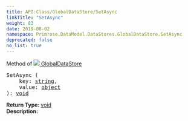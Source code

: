 ```yaml
---
title: API:Class/GlobalDataStore/SetAsync
linkTitle: "SetAsync"
weight: 83
date: 2019-08-02
namespace: Primrose.DataModel.DataStores.GlobalDataStore.SetAsync
deprecated: false
no_list: true
---
```

Method of <a href="/docs/api-reference/Class/GlobalDataStore"><img src="/icons/silk/database_world.png"/>&nbsp;GlobalDataStore</a>
<pre class="method-declaration">
SetAsync (
    key: <a class="type" href="/docs/api-reference/System/string">string</a>,
    value: <a class="type" href="/docs/api-reference/System/object">object</a>
): <a class="type" href="/docs/api-reference/System/void">void</a></pre>
<b>Return Type: </b>
<a class="type" href="/docs/api-reference/System/void">void</a>
<br/>
<b>Description: </b>